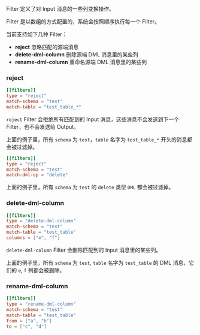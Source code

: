 Filter 定义了对 Input 消息的一些列变换操作。

Filter 是以数组的方式配置的，系统会按照顺序执行每一个 Filter。

当前支持如下几种 Filter：

- **reject** 忽略匹配的源端消息
- **delete-dml-column** 删除源端 DML 消息里的某些列
- **rename-dml-column** 重命名源端 DML 消息里的某些列


### reject

```toml
[[filters]]
type = "reject"
match-schema = "test"
match-table = "test_table_*"
```

`reject` Filter 会拒绝所有匹配到的 Input 消息，这些消息不会发送到下一个 Filter，也不会发送给 Output。

上面的例子里，所有 `schema` 为 `test`，`table` 名字为 `test_table_*` 开头的消息都会被过滤掉。

```toml
[[filters]]
type = "reject"
match-schema = "test"
match-dml-op = "delete"
```

上面的例子里，所有 `schema` 为 `test` 的 `delete` 类型 `DML` 都会被过滤掉。

### delete-dml-column
```toml
[[filters]]
type = "delete-dml-column"
match-schema = "test"
match-table = "test_table"
columns = ["e", "f"]
```

`delete-dml-column` Filter 会删除匹配到的 Input 消息里的某些列。

上面的例子里，所有 `schema` 为 `test`, `table` 名字为 `test_table` 的 DML 消息，它们的 `e`, `f` 列都会被删除。

### rename-dml-column

```toml
[[filters]]
type = "rename-dml-column"
match-schema = "test"
match-table = "test_table"
from = ["a", "b"]
to = ["c", "d"]
```


